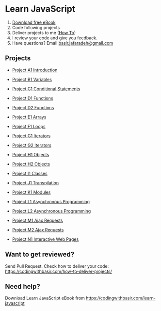 # Learn JavaScript

1. [Download free eBook](https://codingwithbasir.com/download)
2. Code following projects
3. Deliver projects to me ([How To](https://codingwithbasir.com/how-to-deliver-projects/))
4. I review your code and give you feedback.
5. Have questions? Email [basir.jafaradeh@gmail.com](mailto:basir.jafaradeh@gmail.com)

## Projects

- [Project A1 Introduction ](project-javascript-a1-introduction)

- [Project B1 Variables ](project-javascript-b1-variables)

- [Project C1 Conditional Statements](project-javascript-c1-conditional-statements)

- [Project D1 Functions](project-javascript-d1-functions)

- [Project D2 Functions](project-javascript-d2-functions)

- [Project E1 Arrays](project-javascript-e1-arrays)

- [Project F1 Loops](project-javascript-f1-loops)

- [Project G1 Iterators](project-javascript-g1-iterators)

- [Project G2 Iterators](project-javascript-g2-iterators)

- [Project H1 Objects](project-javascript-h1-objects)

- [Project H2 Objects](project-javascript-h2-objects)

- [Project I1 Classes](project-javascript-i1-classes)

- [Project J1 Transpilation](project-javascript-j1-transpilation)

- [Project K1 Modules](project-javascript-k1-modules)

- [Project L1 Asynchronous Programming](project-javascript-l1-asynchronous-programming)

- [Project L2 Asynchronous Programming](project-javascript-l2-asynchronous-programming)

* [Project M1 Ajax Requests](project-javascript-m1-ajax-requests)

* [Project M2 Ajax Requests](project-javascript-m2-ajax-requests)

* [Project N1 Interactive Web Pages](project-javascript-n1-interactive-web-pages)

## Want to get reviewed?

Send Pull Request. Check how to deliver your code: https://codingwithbasir.com/how-to-deliver-projects/

## Need help?

Download Learn JavaScript eBook from https://codingwithbasir.com/learn-javascript
